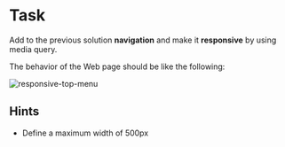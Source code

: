 # Task
Add to the previous solution **navigation** and make it **responsive** by using media query.

The behavior of the Web page should be like the following:

![responsive-top-menu](https://user-images.githubusercontent.com/85792514/174717267-c0f8e210-30e3-4579-834b-05975e9794dc.png)


## Hints
* Define a maximum width of 500px